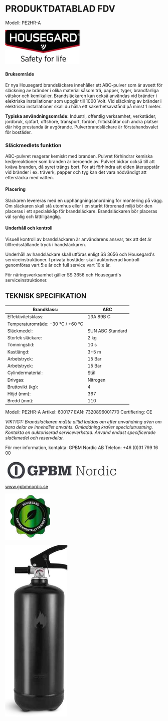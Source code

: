 # **PRODUKTDATABLAD FDV**

Modell: PE2HR-A

![](images/_page_0_Picture_2.jpeg)

#### **Bruksområde**

Er nya Housegard brandsläckare innehåller ett ABC-pulver som är avsett för släckning av bränder i olika material såsom trä, papper, tyger, brandfarliga vätskor och kemikalier. Brandsläckaren kan också användas vid bränder i elektriska installationer som uppgår till 1000 Volt. Vid släckning av bränder i elektriska installationer skall du hålla ett säkerhetsavstånd på minst 1 meter.

**Typiska användningsområde:** Industri, offentlig verksamhet, verkstäder, jordbruk, sjöfart, offshore, transport, fordon, fritidsbåtar och andra platser där hög prestanda är avgörande. Pulverbrandsläckare är förstahandsvalet för bostäder.

### **Släckmedlets funktion**

ABC-pulvret reagerar kemiskt med branden. Pulvret förhindrar kemiska kedjereaktioner som branden är beroende av. Pulvret bidrar också till att kväva branden, då syret trängs bort. För att förhindra att elden återuppstår vid bränder i ex. träverk, papper och tyg kan det vara nödvändigt att eftersläcka med vatten.

#### **Placering**

Släckaren levereras med en upphängningsanordning för montering på vägg. Om släckaren skall stå utomhus eller i en starkt förorenad miljö bör den placeras i ett specialskåp för brandsläckare. Brandsläckaren bör placeras väl synlig och lättillgänglig.

#### **Underhåll och kontroll**

Visuell kontroll av brandsläckaren är användarens ansvar, tex att det är tillfredsställande tryck i handsläckaren.

Underhåll av handsläckare skall utföras enligt SS 3656 och Housegard's serviceinstruktioner. I privata bostäder skall auktoriserad kontroll genomföras vart 5:e år och full service vart 10:e år.

För näringsverksamhet gäller SS 3656 och Housegard´s serviceinstruktioner.

## **TEKNISK SPECIFIKATION**

| Brandklass:                       | ABC              |
|-----------------------------------|------------------|
| Effektivitetsklass:               | 13A 89B C        |
| Temperaturområde: -30 °C / +60 °C |                  |
| Släckmedel:                       | SUN ABC Standard |
| Storlek släckare:                 | 2 kg             |
| Tömningstid:                      | 10 s             |
| Kastlängd:                        | 3-5 m            |
| Arbetstryck:                      | 15 Bar           |
| Arbetstryck:                      | 15 Bar           |
| Cylindermaterial:                 | Stål             |
| Drivgas:                          | Nitrogen         |
| Bruttovikt (kg):                  | 4                |
| Höjd (mm):                        | 367              |
| Bredd (mm):                       | 110              |

Modell: PE2HR-A Artikel: 600177 EAN: 7320896001770 Certifiering: CE

*VIKTIGT: Brandsla*̈*ckaren ma*̊*ste alltid laddas om efter anva*̈*ndning a*̈*ven om bara delar av inneha*̊*llet anva*̈*nts. Omladdning kra*̈*ver specialutrustning. Kontakta en auktoriserad serviceverkstad. Anva*̈*nd endast specificerade sla*̈*ckmedel och reservdelar.*

För mer information, kontakta: GPBM Nordic AB Telefon: +46 (0)31 799 16 00

![](images/_page_0_Picture_19.jpeg)

www.gpbmnordic.se

![](images/_page_0_Picture_21.jpeg)

![](images/_page_0_Picture_22.jpeg)